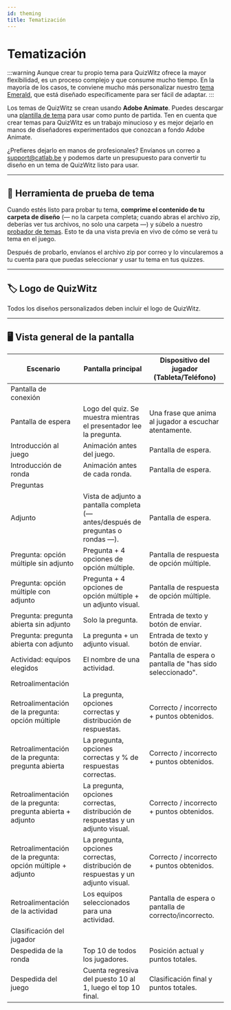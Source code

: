 ```yaml
---
id: theming
title: Tematización
---
```


# Tematización

:::warning
Aunque crear tu propio tema para QuizWitz ofrece la mayor flexibilidad, es un proceso complejo y que consume mucho tiempo. En la mayoría de los casos, te conviene mucho más personalizar nuestro [tema Emerald](011-emerald-theme.md), que está diseñado específicamente para ser fácil de adaptar.
:::

Los temas de QuizWitz se crean usando **Adobe Animate**. Puedes descargar una [plantilla de tema](https://themes.quizwitz.com/empty/quizwitz-empty-theme.zip) para usar como punto de partida. Ten en cuenta que crear temas para QuizWitz es un trabajo minucioso y es mejor dejarlo en manos de diseñadores experimentados que conozcan a fondo Adobe Animate.

¿Prefieres dejarlo en manos de profesionales? Envíanos un correo a [support@catlab.be](mailto:support@catlab.be) y podemos darte un presupuesto para convertir tu diseño en un tema de QuizWitz listo para usar.

---

## 🧪 Herramienta de prueba de tema

Cuando estés listo para probar tu tema, **comprime el contenido de tu carpeta de diseño** (— no la carpeta completa; cuando abras el archivo zip, deberías ver tus archivos, no solo una carpeta —) y súbelo a nuestro [probador de temas](https://themes.quizwitz.com/). Esto te da una vista previa en vivo de cómo se verá tu tema en el juego.

Después de probarlo, envíanos el archivo zip por correo y lo vincularemos a tu cuenta para que puedas seleccionar y usar tu tema en tus quizzes.

---

## 🏷️ Logo de QuizWitz

Todos los diseños personalizados deben incluir el logo de QuizWitz.

---

## 🖥️ Vista general de la pantalla

| Escenario                                                                    | Pantalla principal                                                                                                 | Dispositivo del jugador (Tableta/Teléfono)             |
| ---------------------------------------------------------------------------- | ------------------------------------------------------------------------------------------------------------------ | ------------------------------------------------------------------------- |
| Pantalla de conexión                                                         |                                                                                                                    |                                                                           |
| Pantalla de espera                                                           | Logo del quiz. Se muestra mientras el presentador lee la pregunta.                 | Una frase que anima al jugador a escuchar atentamente.    |
| Introducción al juego                                                        | Animación antes del juego.                                                                         | Pantalla de espera.                                       |
| Introducción de ronda                                                        | Animación antes de cada ronda.                                                                     | Pantalla de espera.                                       |
| Preguntas                                                                    |                                                                                                                    |                                                                           |
| Adjunto                                                                      | Vista de adjunto a pantalla completa (— antes/después de preguntas o rondas —). | Pantalla de espera.                                       |
| Pregunta: opción múltiple sin adjunto                        | Pregunta + 4 opciones de opción múltiple.                                                          | Pantalla de respuesta de opción múltiple.                 |
| Pregunta: opción múltiple con adjunto                        | Pregunta + 4 opciones de opción múltiple + un adjunto visual.                                      | Pantalla de respuesta de opción múltiple.                 |
| Pregunta: pregunta abierta sin adjunto                       | Solo la pregunta.                                                                                  | Entrada de texto y botón de enviar.                       |
| Pregunta: pregunta abierta con adjunto                       | La pregunta + un adjunto visual.                                                                   | Entrada de texto y botón de enviar.                       |
| Actividad: equipos elegidos                                  | El nombre de una actividad.                                                                        | Pantalla de espera o pantalla de "has sido seleccionado". |
| Retroalimentación                                                            |                                                                                                                    |                                                                           |
| Retroalimentación de la pregunta: opción múltiple            | La pregunta, opciones correctas y distribución de respuestas.                                      | Correcto / incorrecto + puntos obtenidos.                 |
| Retroalimentación de la pregunta: pregunta abierta           | La pregunta, opciones correctas y % de respuestas correctas.                                       | Correcto / incorrecto + puntos obtenidos.                 |
| Retroalimentación de la pregunta: pregunta abierta + adjunto | La pregunta, opciones correctas, distribución de respuestas y un adjunto visual.                   | Correcto / incorrecto + puntos obtenidos.                 |
| Retroalimentación de la pregunta: opción múltiple + adjunto  | La pregunta, opciones correctas, distribución de respuestas y un adjunto visual.                   | Correcto / incorrecto + puntos obtenidos.                 |
| Retroalimentación de la actividad                                            | Los equipos seleccionados para una actividad.                                                      | Pantalla de espera o pantalla de correcto/incorrecto.     |
| Clasificación del jugador                                                    |                                                                                                                    |                                                                           |
| Despedida de la ronda                                                        | Top 10 de todos los jugadores.                                                                     | Posición actual y puntos totales.                         |
| Despedida del juego                                                          | Cuenta regresiva del puesto 10 al 1, luego el top 10 final.                                        | Clasificación final y puntos totales.                     |
